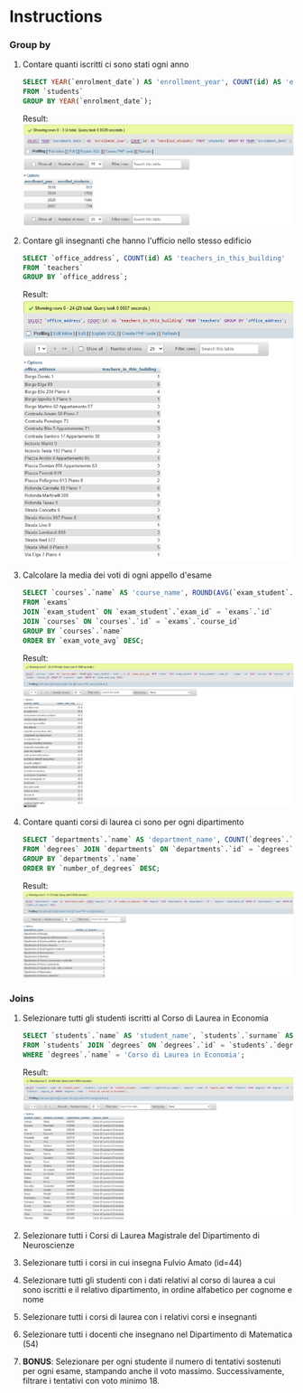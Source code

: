 # Instructions

### Group by
1. Contare quanti iscritti ci sono stati ogni anno
    ```SQL
    SELECT YEAR(`enrolment_date`) AS 'enrollment_year', COUNT(id) AS 'enrolled_students'
    FROM `students`
    GROUP BY YEAR(`enrolment_date`);
    ```
    Result:
    ![alt text](image.png)

2. Contare gli insegnanti che hanno l'ufficio nello stesso edificio
    ```SQL
    SELECT `office_address`, COUNT(id) AS 'teachers_in_this_building'
    FROM `teachers`
    GROUP BY `office_address`;
    ```
    Result:
    ![alt text](image-1.png)

3. Calcolare la media dei voti di ogni appello d'esame
    ```SQL
    SELECT `courses`.`name` AS 'course_name', ROUND(AVG(`exam_student`.`vote`), 1) AS 'exam_vote_avg'
    FROM `exams`
    JOIN `exam_student` ON `exam_student`.`exam_id` = `exams`.`id`
    JOIN `courses` ON `courses`.`id` = `exams`.`course_id`
    GROUP BY `courses`.`name`
    ORDER BY `exam_vote_avg` DESC;
    ```
    Result:
    ![alt text](image-2.png)

4. Contare quanti corsi di laurea ci sono per ogni dipartimento
    ```SQL
    SELECT `departments`.`name` AS 'department_name', COUNT(`degrees`.`id`) AS 'number_of_degrees'
    FROM `degrees` JOIN `departments` ON `departments`.`id` = `degrees`.`department_id`
    GROUP BY `departments`.`name`
    ORDER BY `number_of_degrees` DESC;
    ```
    Result:
    ![alt text](image-3.png)

### Joins
1. Selezionare tutti gli studenti iscritti al Corso di Laurea in Economia
    ```SQL
    SELECT `students`.`name` AS 'student_name', `students`.`surname` AS 'student_surname', `students`.`registration_number`, `degrees`.`name` AS 'degree_name'
    FROM `students` JOIN `degrees` ON `degrees`.`id` = `students`.`degree_id`
    WHERE `degrees`.`name` = 'Corso di Laurea in Economia';
    ```
    Result:
    ![alt text](image-4.png)

2. Selezionare tutti i Corsi di Laurea Magistrale del Dipartimento di Neuroscienze
3. Selezionare tutti i corsi in cui insegna Fulvio Amato (id=44)
4. Selezionare tutti gli studenti con i dati relativi al corso di laurea a cui sono iscritti e il relativo dipartimento, in ordine alfabetico per cognome e nome
5. Selezionare tutti i corsi di laurea con i relativi corsi e insegnanti
6. Selezionare tutti i docenti che insegnano nel Dipartimento di Matematica (54)
7. **BONUS**: Selezionare per ogni studente il numero di tentativi sostenuti per ogni esame, stampando anche il voto massimo. Successivamente, filtrare i tentativi con voto minimo 18.